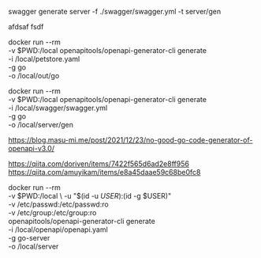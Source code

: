 


swagger generate server -f ./swagger/swagger.yml -t server/gen

afdsaf
fsdf

docker run --rm \
    -v $PWD:/local openapitools/openapi-generator-cli generate \
    -i /local/petstore.yaml \
    -g go \
    -o /local/out/go

docker run --rm \
    -v $PWD:/local openapitools/openapi-generator-cli generate \
    -i /local/swagger/swagger.yml \
    -g go \
    -o /local/server/gen


https://blog.masu-mi.me/post/2021/12/23/no-good-go-code-generator-of-openapi-v3.0/

https://qiita.com/doriven/items/7422f565d6ad2e8ff956
https://qiita.com/amuyikam/items/e8a45daae59c68be0fc8





docker run --rm \
    -v $PWD:/local \
    -u "$(id -u $USER):$(id -g $USER)" \
    -v /etc/passwd:/etc/passwd:ro \
    -v /etc/group:/etc/group:ro \
    openapitools/openapi-generator-cli generate \
    -i /local/openapi/openapi.yaml \
    -g go-server \
    -o /local/server

